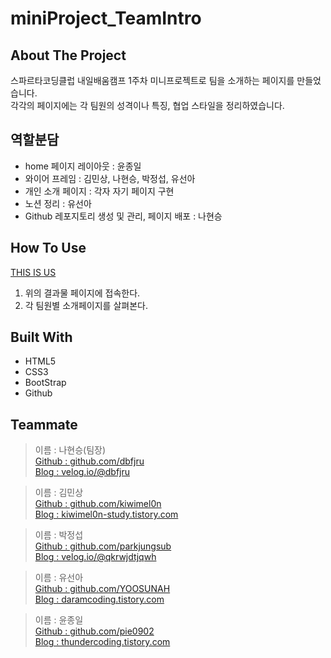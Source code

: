 # miniProject_TeamIntro

## About The Project
스파르타코딩클럽 내일배움캠프 1주차 미니프로젝트로 팀을 소개하는 페이지를 만들었습니다.  
각각의 페이지에는 각 팀원의 성격이나 특징, 협업 스타일을 정리하였습니다.  

## 역할분담
- home 페이지 레이아웃 : 윤종일
- 와이어 프레임 : 김민상, 나현승, 박정섭, 유선아
- 개인 소개 페이지 : 각자 자기 페이지 구현
- 노션 정리 : 유선아
- Github 레포지토리 생성 및 관리, 페이지 배포 : 나현승

## How To Use
[THIS IS US](https://dbfjru.github.io/miniProject_TeamIntro/)  
1. 위의 결과물 페이지에 접속한다.
2. 각 팀원별 소개페이지를 살펴본다.

   
## Built With
- HTML5
- CSS3
- BootStrap
- Github

## Teammate
> 이름 : 나현승(팀장)  
> [Github : github.com/dbfjru](https://github.com/dbfjru)  
> [Blog : velog.io/@dbfjru](https://velog.io/@dbfjru)  

> 이름 : 김민상  
> [Github : github.com/kiwimel0n](https://github.com/kiwimel0n)  
> [Blog : kiwimel0n-study.tistory.com](https://kiwimel0n-study.tistory.com)  

> 이름 : 박정섭  
> [Github : github.com/parkjungsub](https://github.com/parkjungsub)  
> [Blog : velog.io/@qkrwjdtjqwh](https://velog.io/@qkrwjdtjqwh)  

> 이름 : 유선아  
> [Github : github.com/YOOSUNAH](https://github.com/YOOSUNAH)  
> [Blog : daramcoding.tistory.com](https://daramcoding.tistory.com/)  

> 이름 : 윤종일  
> [Github : github.com/pie0902](https://github.com/0902)  
> [Blog : thundercoding.tistory.com](https://thundercoding.tistory.com/)  
